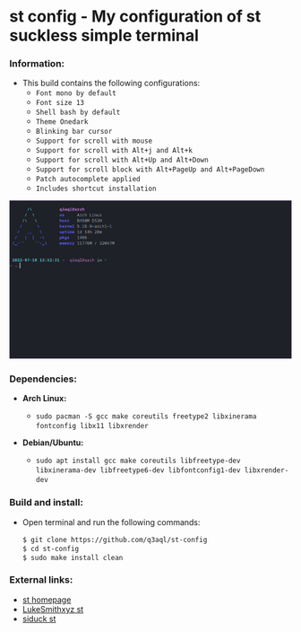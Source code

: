 st config - My configuration of st suckless simple terminal
===========================================================

### Information:

  * This build contains the following configurations:
    * `Font mono by default`
    * `Font size 13`
    * `Shell bash by default`
    * `Theme Onedark`
    * `Blinking bar cursor`
    * `Support for scroll with mouse`
    * `Support for scroll with Alt+j and Alt+k`
    * `Support for scroll with Alt+Up and Alt+Down`
    * `Support for scroll block with Alt+PageUp and Alt+PageDown`
    * `Patch autocomplete applied`
    * `Includes shortcut installation`

<img src="examples/st.png" /> 

### Dependencies:
  
  * **Arch Linux:**
    * `sudo pacman -S gcc make coreutils freetype2 libxinerama fontconfig libx11 libxrender` 

  * **Debian/Ubuntu:**
    * `sudo apt install gcc make coreutils libfreetype-dev libxinerama-dev libfreetype6-dev libfontconfig1-dev libxrender-dev`

### Build and install:

* Open terminal and run the following commands:

  ```shell
  $ git clone https://github.com/q3aql/st-config
  $ cd st-config
  $ sudo make install clean
  ````

### External links:

  * [st homepage](https://st.suckless.org/)
  * [LukeSmithxyz st](https://github.com/lukesmithxyz/st)
  * [siduck st](https://github.com/siduck/st)

